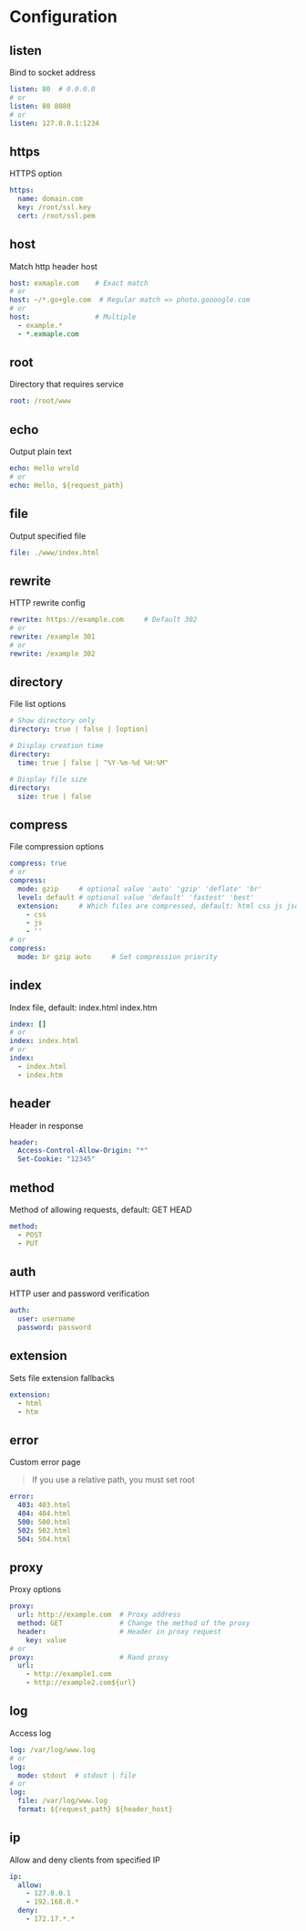 # Configuration

## listen

Bind to socket address

```yaml
listen: 80  # 0.0.0.0
# or
listen: 80 8080
# or
listen: 127.0.0.1:1234
```

## https

HTTPS option

```yaml
https:
  name: domain.com
  key: /root/ssl.key
  cert: /root/ssl.pem
```

## host

Match http header host

```yaml
host: exmaple.com    # Exact match
# or
host: ~/*.go+gle.com  # Regular match => photo.goooogle.com
# or
host:                # Multiple
  - example.*
  - *.exmaple.com
```

## root

Directory that requires service

```yaml
root: /root/www 
```

## echo

Output plain text

```yaml
echo: Hello wrold
# or
echo: Hello, ${request_path}
```

## file

Output specified file

```yaml
file: ./www/index.html
```

## rewrite
  
HTTP rewrite config

```yaml
rewrite: https://example.com     # Default 302
# or
rewrite: /example 301
# or
rewrite: /example 302
```

## directory

File list options

```yaml
# Show directory only
directory: true | false | [option]

# Display creation time
directory:
  time: true | false | "%Y-%m-%d %H:%M"

# Display file size
directory:
  size: true | false
```

## compress

File compression options

```yaml
compress: true
# or
compress:         
  mode: gzip     # optional value 'auto' 'gzip' 'deflate' 'br'
  level: default # optional value 'default' 'fastest' 'best'
  extension:     # Which files are compressed, default: html css js json png
    - css
    - js
    - ''
# or
compress:         
  mode: br gzip auto     # Set compression priority
```

## index

Index file, default: index.html index.htm
 
```yaml
index: []
# or
index: index.html
# or
index:
  - index.html
  - index.htm
```

## header

Header in response

```yaml
header:    
  Access-Control-Allow-Origin: "*"
  Set-Cookie: "12345"
```

## method

Method of allowing requests, default: GET HEAD

```yaml
method:
  - POST
  - PUT
```

## auth
  
HTTP user and password verification

```yaml
auth:  
  user: username
  password: password
```

## extension

Sets file extension fallbacks

```yaml
extension:  
  - html
  - htm
```

## error

Custom error page

> If you use a relative path, you must set root

```yaml
error:  
  403: 403.html
  404: 404.html
  500: 500.html
  502: 502.html
  504: 504.html
```

## proxy

Proxy options

```yaml
proxy:
  url: http://example.com  # Proxy address
  method: GET              # Change the method of the proxy
  header:                  # Header in proxy request
    key: value
# or
proxy:                     # Rand proxy
  url:
    - http://example1.com
    - http://example2.com${url}

```

## log

Access log

```yaml
log: /var/log/www.log
# or
log:
  mode: stdout  # stdout | file
# or
log:
  file: /var/log/www.log
  format: ${request_path} ${header_host}
```

## ip

Allow and deny clients from specified IP

```yaml
ip:
  allow:
    - 127.0.0.1
    - 192.168.0.*
  deny:
    - 172.17.*.*
```

